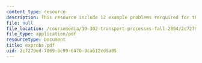 ```yaml
---
content_type: resource
description: This resource include 12 example problems rerquired for the course.
file: null
file_location: /coursemedia/10-302-transport-processes-fall-2004/2c7279ed7869bc9964708ca612cd9a85_exprobs.pdf
file_type: application/pdf
resourcetype: Document
title: exprobs.pdf
uid: 2c7279ed-7869-bc99-6470-8ca612cd9a85
---
```

